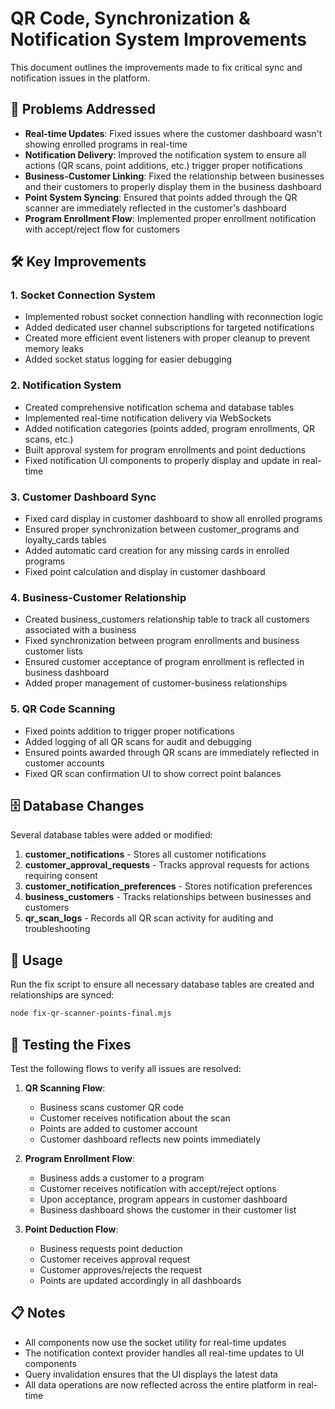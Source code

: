 # QR Code, Synchronization & Notification System Improvements

This document outlines the improvements made to fix critical sync and notification issues in the platform.

## 🔄 Problems Addressed

- **Real-time Updates**: Fixed issues where the customer dashboard wasn't showing enrolled programs in real-time
- **Notification Delivery**: Improved the notification system to ensure all actions (QR scans, point additions, etc.) trigger proper notifications
- **Business-Customer Linking**: Fixed the relationship between businesses and their customers to properly display them in the business dashboard
- **Point System Syncing**: Ensured that points added through the QR scanner are immediately reflected in the customer's dashboard
- **Program Enrollment Flow**: Implemented proper enrollment notification with accept/reject flow for customers

## 🛠️ Key Improvements

### 1. Socket Connection System

- Implemented robust socket connection handling with reconnection logic
- Added dedicated user channel subscriptions for targeted notifications
- Created more efficient event listeners with proper cleanup to prevent memory leaks
- Added socket status logging for easier debugging

### 2. Notification System

- Created comprehensive notification schema and database tables
- Implemented real-time notification delivery via WebSockets
- Added notification categories (points added, program enrollments, QR scans, etc.)
- Built approval system for program enrollments and point deductions
- Fixed notification UI components to properly display and update in real-time

### 3. Customer Dashboard Sync

- Fixed card display in customer dashboard to show all enrolled programs
- Ensured proper synchronization between customer_programs and loyalty_cards tables
- Added automatic card creation for any missing cards in enrolled programs
- Fixed point calculation and display in customer dashboard

### 4. Business-Customer Relationship

- Created business_customers relationship table to track all customers associated with a business
- Fixed synchronization between program enrollments and business customer lists
- Ensured customer acceptance of program enrollment is reflected in business dashboard
- Added proper management of customer-business relationships

### 5. QR Code Scanning

- Fixed points addition to trigger proper notifications
- Added logging of all QR scans for audit and debugging
- Ensured points awarded through QR scans are immediately reflected in customer accounts
- Fixed QR scan confirmation UI to show correct point balances

## 🗄️ Database Changes

Several database tables were added or modified:

1. **customer_notifications** - Stores all customer notifications
2. **customer_approval_requests** - Tracks approval requests for actions requiring consent
3. **customer_notification_preferences** - Stores notification preferences
4. **business_customers** - Tracks relationships between businesses and customers
5. **qr_scan_logs** - Records all QR scan activity for auditing and troubleshooting

## 🚀 Usage

Run the fix script to ensure all necessary database tables are created and relationships are synced:

```bash
node fix-qr-scanner-points-final.mjs
```

## 🧪 Testing the Fixes

Test the following flows to verify all issues are resolved:

1. **QR Scanning Flow**:
   - Business scans customer QR code
   - Customer receives notification about the scan
   - Points are added to customer account
   - Customer dashboard reflects new points immediately

2. **Program Enrollment Flow**:
   - Business adds a customer to a program
   - Customer receives notification with accept/reject options
   - Upon acceptance, program appears in customer dashboard
   - Business dashboard shows the customer in their customer list

3. **Point Deduction Flow**:
   - Business requests point deduction
   - Customer receives approval request
   - Customer approves/rejects the request
   - Points are updated accordingly in all dashboards

## 📋 Notes

- All components now use the socket utility for real-time updates
- The notification context provider handles all real-time updates to UI components
- Query invalidation ensures that the UI displays the latest data
- All data operations are now reflected across the entire platform in real-time 